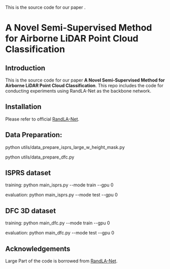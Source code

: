 This is the source code for our paper <b></b>.

# A Novel Semi-Supervised Method for Airborne LiDAR Point Cloud Classification


Introduction
------------
This is the source code for our paper **A Novel Semi-Supervised Method for Airborne LiDAR Point Cloud Classification**. This repo includes the code for conducting experiments using RandLA-Net as the backbone network.

## Installation
Please refer to official [RandLA-Net](https://github.com/QingyongHu/RandLA-Net).

## Data Preparation:

python utils/data_prepare_isprs_large_w_height_mask.py

python utils/data_prepare_dfc.py

## ISPRS dataset

training:
python main_isprs.py --mode train --gpu 0

evaluation:
python main_isprs.py --mode test --gpu 0


## DFC 3D dataset

training:
python main_dfc.py --mode train --gpu 0

evaluation:
python main_dfc.py --mode test --gpu 0

## Acknowledgements
Large Part of the code is borrowed from [RandLA-Net](https://github.com/QingyongHu/RandLA-Net).
